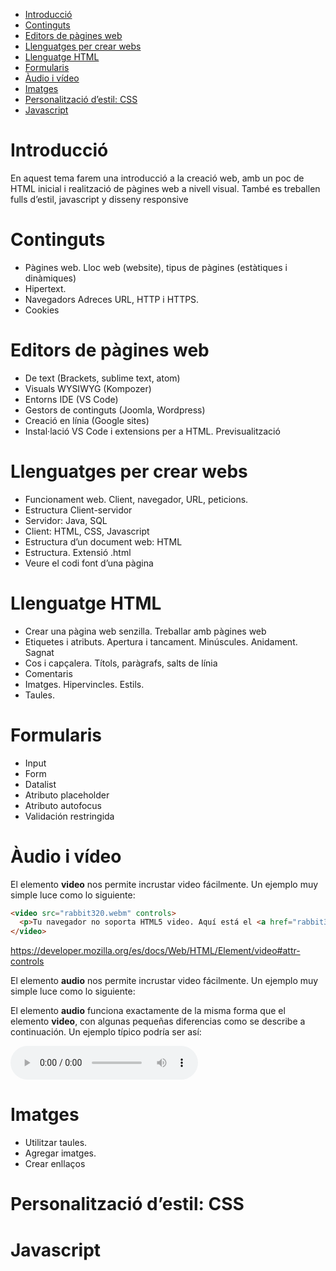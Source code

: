 - [Introducció](#introducció)
- [Continguts](#continguts)
- [Editors de pàgines web](#editors-de-pàgines-web)
- [Llenguatges per crear webs](#llenguatges-per-crear-webs)
- [Llenguatge HTML](#llenguatge-html)
- [Formularis](#formularis)
- [Àudio i vídeo](#àudio-i-vídeo)
- [Imatges](#imatges)
- [Personalització d’estil: CSS](#personalització-destil-css)
- [Javascript](#javascript)

# Introducció

En aquest tema farem una introducció a la creació web, amb un poc de HTML inicial i realització de pàgines web a nivell visual. També es treballen  fulls d’estil, javascript y disseny responsive


# Continguts

- Pàgines web. Lloc web (website), tipus de pàgines (estàtiques i dinàmiques)
- Hipertext. 
- Navegadors  Adreces URL, HTTP i HTTPS.
- Cookies

# Editors de pàgines web

- De text (Brackets, sublime text, atom)
- Visuals WYSIWYG (Kompozer)
- Entorns IDE (VS Code)
- Gestors de continguts (Joomla, Wordpress)
- Creació en línia (Google sites)
- Instal·lació VS Code i extensions per a HTML. Previsualització

# Llenguatges per crear webs

- Funcionament web. Client, navegador, URL, peticions. 
- Estructura Client-servidor
- Servidor: Java, SQL
- Client: HTML, CSS, Javascript
- Estructura d’un document web: HTML
- Estructura. Extensió .html
- Veure el codi font d’una pàgina

# Llenguatge HTML

- Crear una pàgina web senzilla. Treballar amb pàgines web
- Etiquetes i atributs. Apertura i tancament. Minúscules. Anidament. Sagnat
- Cos i capçalera. Títols, paràgrafs, salts de línia
- Comentaris
- Imatges. Hipervincles. Estils.
- Taules. 

# Formularis

- Input
- Form
- Datalist
- Atributo placeholder
- Atributo autofocus
- Validación restringida

# Àudio i vídeo

El elemento **video** nos permite incrustar video fácilmente. Un ejemplo muy simple luce como lo siguiente:

```html
<video src="rabbit320.webm" controls>
  <p>Tu navegador no soporta HTML5 video. Aquí está el <a href="rabbit320.webm">enlace del video</a>.</p>
</video>
```

https://developer.mozilla.org/es/docs/Web/HTML/Element/video#attr-controls

El elemento **audio** nos permite incrustar video fácilmente. Un ejemplo muy simple luce como lo siguiente:


El elemento **audio** funciona exactamente de la misma forma que el elemento **video**, con algunas pequeñas diferencias como se describe a continuación. Un ejemplo típico podría ser así:

<audio controls>
  <source src="viper.mp3" type="audio/mp3">
  <source src="viper.ogg" type="audio/ogg">
  <p>Your browser doesn't support HTML5 audio. Here is a <a href="viper.mp3">link to the audio</a> instead.</p>
</audio>

# Imatges
- Utilitzar taules. 
- Agregar imatges. 
- Crear enllaços

# Personalització d’estil: CSS

# Javascript


